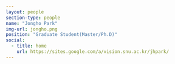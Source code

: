 ```yaml
---
layout: people
section-type: people
name: "Jongho Park"
img-url: jongho.png
position: "Graduate Student(Master/Ph.D)"
social:
  - title: home
    url: https://sites.google.com/a/vision.snu.ac.kr/jhpark/
---
```

